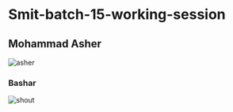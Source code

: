 # Smit-batch-15-working-session
## Mohammad Asher 

![asher](https://github.com/user-attachments/assets/1e7803b2-2a87-47c9-b169-dff759126db5)

### Bashar

![shout](https://github.com/user-attachments/assets/c930e4e2-20eb-4fb5-958a-c48f8b7728c7)
